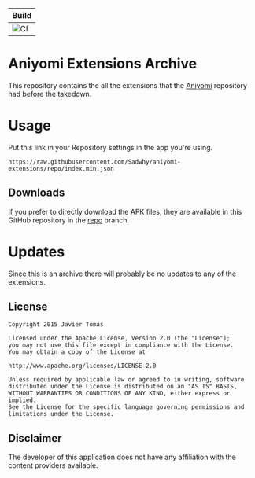 | Build |
|------------|
| ![CI](https://github.com/Sadwhy/aniyomi-extensions/workflows/CI/badge.svg?event=push) |

# Aniyomi Extensions Archive

This repository contains the all the extensions that the [Aniyomi](https://github.com/aniyomiorg/aniyomi) repository had before the takedown.

# Usage

Put this link in your Repository settings in the app you're using.
```
https://raw.githubusercontent.com/Sadwhy/aniyomi-extensions/repo/index.min.json
```

## Downloads

If you prefer to directly download the APK files, they are available in this GitHub repository in the [repo](https://github.com/Sadwhy/aniyomi-extensions/tree/repo/apk) branch.

# Updates

Since this is an archive there will probably be no updates to any of the extensions.

## License

    Copyright 2015 Javier Tomás

    Licensed under the Apache License, Version 2.0 (the "License");
    you may not use this file except in compliance with the License.
    You may obtain a copy of the License at

    http://www.apache.org/licenses/LICENSE-2.0

    Unless required by applicable law or agreed to in writing, software
    distributed under the License is distributed on an "AS IS" BASIS,
    WITHOUT WARRANTIES OR CONDITIONS OF ANY KIND, either express or implied.
    See the License for the specific language governing permissions and
    limitations under the License.

## Disclaimer

The developer of this application does not have any affiliation with the content providers available.
